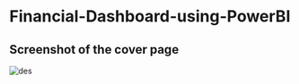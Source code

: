 # Financial-Dashboard-using-PowerBI

## Screenshot of the cover page
![des](https://github.com/ashitoshbp/Financial-Dashboard-using-PowerBI/assets/107021261/85d06d13-df0d-4803-a297-60da76acd347)
